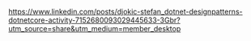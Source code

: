 https://www.linkedin.com/posts/djokic-stefan_dotnet-designpatterns-dotnetcore-activity-7152680093029445633-3Gbr?utm_source=share&utm_medium=member_desktop
